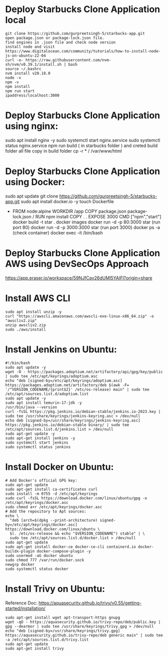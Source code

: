 # **Deploy Starbucks Clone Application local**
```
git clone https://github.com/gurpreetsingh-5/starbucks-app.git
open package.json or package-lock.json file.
find engines in .json file and check node version
install node and visit
https://www.digitalocean.com/community/tutorials/how-to-install-node-js-on-ubuntu-22-04
curl -o- https://raw.githubusercontent.com/nvm-sh/nvm/v0.39.1/install.sh | bash
source ~/.bashrc
nvm install v20.18.0
node -v
npm -v
npm install
npm run start
ipaddress/localhost:3000
```
 
# **Deploy Starbucks Clone Application using nginx:**
sudo apt install nginx -y
sudo systemctl start nginx.service
sudo systemctl status nginx.service
npm run build ( in starbucks folder )
and creted build folder
all file copy in build folder
cp -r * /  /var/www/html


# **Deploy Starbucks Clone Application using Docker:**
sudo apt update
git clone https://github.com/gurpreetsingh-5/starbucks-app.git
sudo apt install docker.io -y
touch Dockerfile
 - FROM node:alpine
   WORKDIR /app
   COPY package.json package-lock.json /
   RUN npm install
   COPY . .
   EXPOSE 3000
   CMD ["npm","start"]
docker build -t star .
docker images
docker run -d -p 80:3000 star (run port 80)
docker run -d -p 3000:3000 star (run port 3000)
docker ps -a (check container)
docker exec -it <container-id>  /bin/bash


# Deploy Starbucks Clone Application AWS using DevSecOps Approach
https://app.eraser.io/workspace/59NJfCay26dUMl5YAlFl?origin=share

# **Install AWS CLI**
```
sudo apt install unzip -y
curl "https://awscli.amazonaws.com/awscli-exe-linux-x86_64.zip" -o "awscliv2.zip"
unzip awscliv2.zip
sudo ./aws/install
```
 
# **Install Jenkins on Ubuntu:**

```
#!/bin/bash
sudo apt update -y
wget -O - https://packages.adoptium.net/artifactory/api/gpg/key/public | sudo tee /etc/apt/keyrings/adoptium.asc
echo "deb [signed-by=/etc/apt/keyrings/adoptium.asc] https://packages.adoptium.net/artifactory/deb $(awk -F= '/^VERSION_CODENAME/{print$2}' /etc/os-release) main" | sudo tee /etc/apt/sources.list.d/adoptium.list
sudo apt update -y
sudo apt install temurin-17-jdk -y
/usr/bin/java --version
curl -fsSL https://pkg.jenkins.io/debian-stable/jenkins.io-2023.key | sudo tee /usr/share/keyrings/jenkins-keyring.asc > /dev/null
echo deb [signed-by=/usr/share/keyrings/jenkins-keyring.asc] https://pkg.jenkins.io/debian-stable binary/ | sudo tee /etc/apt/sources.list.d/jenkins.list > /dev/null
sudo apt-get update -y
sudo apt-get install jenkins -y
sudo systemctl start jenkins
sudo systemctl status jenkins
```


# **Install Docker on Ubuntu:**
```
# Add Docker's official GPG key:
sudo apt-get update
sudo apt-get install ca-certificates curl
sudo install -m 0755 -d /etc/apt/keyrings
sudo curl -fsSL https://download.docker.com/linux/ubuntu/gpg -o /etc/apt/keyrings/docker.asc
sudo chmod a+r /etc/apt/keyrings/docker.asc
# Add the repository to Apt sources:
echo \
  "deb [arch=$(dpkg --print-architecture) signed-by=/etc/apt/keyrings/docker.asc] https://download.docker.com/linux/ubuntu \
  $(. /etc/os-release && echo "$VERSION_CODENAME") stable" | \
  sudo tee /etc/apt/sources.list.d/docker.list > /dev/null
sudo apt-get update
sudo apt-get install docker-ce docker-ce-cli containerd.io docker-buildx-plugin docker-compose-plugin -y
sudo usermod -aG docker ubuntu
sudo chmod 777 /var/run/docker.sock
newgrp docker
sudo systemctl status docker
```

# **Install Trivy on Ubuntu:**

Reference Doc: https://aquasecurity.github.io/trivy/v0.55/getting-started/installation/
```
sudo apt-get install wget apt-transport-https gnupg
wget -qO - https://aquasecurity.github.io/trivy-repo/deb/public.key | gpg --dearmor | sudo tee /usr/share/keyrings/trivy.gpg > /dev/null
echo "deb [signed-by=/usr/share/keyrings/trivy.gpg] https://aquasecurity.github.io/trivy-repo/deb generic main" | sudo tee -a /etc/apt/sources.list.d/trivy.list
sudo apt-get update
sudo apt-get install trivy
```
